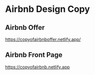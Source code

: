 # Airbnb Design Copy

## Airbnb Offer
https://copyofairbnboffer.netlify.app/

## Airbnb Front Page
https://copyofairbnb.netlify.app
